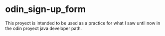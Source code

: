 # odin_sign-up_form

This proyect is intended to be used as a practice for what I saw until now in the odin proyect java developer path.
